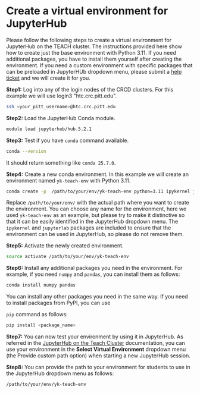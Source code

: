 # Create a virtual environment for JupyterHub

Please follow the following steps to create a virtual environment for JupyterHub on the TEACH cluster. The instructions
provided here show how to create just the base environment with Python 3.11. If you need additional packages, you have
to install them yourself after creating the environment. If you need a custom environment with specific packages that
can be preloaded in JupyterHUb dropdown menu, please submit a
[help ticket](https://services.pitt.edu/TDClient/33/Portal/Requests/TicketRequests/NewForm?ID=yXkHi62rHa8_&RequestorType=Service)
and we will create it for you.

**Step1:** Log into any of the login nodes of the CRCD clusters. For this example we will use login3 "htc.crc.pitt.edu".

   ```bash
   ssh <your_pitt_username>@htc.crc.pitt.edu
   ```

**Step2:** Load the JupyterHub Conda module.

   ```bash
   module load jupyterhub/hub.5.2.1
   ```

**Step3:** Test if you have `conda` command available.

   ```bash
   conda --version
   ```

It should return something like `conda 25.7.0`.

**Step4:** Create a new conda environment. In this example we will create an environment named `yk-teach-env` with
Python 3.11.

   ```bash
   conda create -p  /path/to/your/env/yk-teach-env python=3.11 ipykernel jupyterlab
   ```
Replace `/path/to/your/env/` with the actual path where you want to create the environment. You can choose any name for 
the environment, here we used `yk-teach-env` as an example, but please try to make it distinctive so that it can be
easily identified in the JupyterHub dropdown menu. The `ipykernel` and `jupyterlab` packages are included to ensure that
the environment can be used in JupyterHub, so please do not remove them.

**Step5:** Activate the newly created environment.

   ```bash
   source activate /path/to/your/env/yk-teach-env
   ```

**Step6:** Install any additional packages you need in the environment. For example, if you need `numpy` and
`pandas`, you can install them as follows:

   ```bash
   conda install numpy pandas
   ```
You can install any other packages you need in the same way. If you need to install packages from PyPI, you can use 

`pip` command as follows:

   ```bash
   pip install <package_name>
   ```

**Step7:** You can now test your environment by using it in JupyterHub. As referred in the
[JupyterHub on the Teach Cluster](../snippets/jupyter-teach.md) documentation, you can use your environment in the
**Select Virtual Environment** dropdown menu (the Provide custom path option) when starting a new JupyterHub session.

**Step8:** You can provide the path to your environment for students to use in the JupyterHub dropdown menu as follows:

   ```
   /path/to/your/env/yk-teach-env
   ```
